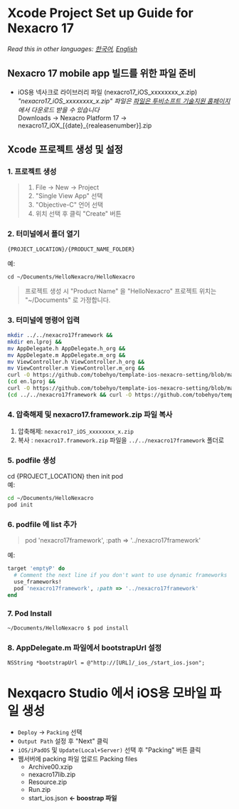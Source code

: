 # Xcode Project Set up Guide for Nexacro 17
*Read this in other languages:  [한국어](README.md), [English](README.en.md)*
## Nexacro 17 mobile app 빌드를 위한 파일 준비
- iOS용 넥사크로 라이브러리 파일 (nexacro17_iOS_xxxxxxxx_x.zip)
 *"nexacro17_iOS_xxxxxxxx_x.zip" 파일은 [파일은 투비소프트 기술지원 홈페이지](http://support.tobesoft.co.kr)에서 다운로드 받을 수 있습니다*  
 Downloads &rarr; Nexacro Platform 17 &rarr; nexacro17_iOX_[{date}_{realeasenumber}].zip  
 
## Xcode 프로젝트 생성 및 설정
### 1. 프로젝트 생성
> 1. File &rarr; New &rarr; Project
> 2. "Single View App" 선택
> 3. "Objective-C" 언어 선택
> 4. 위치 선택 후 클릭 "Create" 버튼

### 2. 터미널에서 폴더 열기
```
{PROJECT_LOCATION}/{PRODUCT_NAME_FOLDER}
```
예:  
```
cd ~/Documents/HelloNexacro/HelloNexacro
```

>프로젝트 생성 시 "Product Name" 을 "HelloNexacro"
>프로젝트 위치는 "~/Documents" 로 가정합니다.

### 3. 터미널에 명령어 입력

```bash
mkdir ../../nexacro17framework &&
mkdir en.lproj &&
mv AppDelegate.h AppDelegate.h_org && 
mv AppDelegate.m AppDelegate.m_org &&
mv ViewController.h ViewController.h_org &&
mv ViewController.m ViewController.m_org &&
curl -O https://github.com/tobehyo/template-ios-nexacro-setting/blob/master/AppDelegate.h -O https://github.com/tobehyo/template-ios-nexacro-setting/blob/master/AppDelegate.m -O https://github.com/tobehyo/template-ios-nexacro-setting/blob/master/ViewController.h -O https://github.com/tobehyo/template-ios-nexacro-setting/blob/master/ViewController.m && 
(cd en.lproj && 
curl -O https://github.com/tobehyo/template-ios-nexacro-setting/blob/master/en.lproj/Localizable.strings) &&
(cd ../../nexacro17framework && curl -O https://github.com/tobehyo/template-ios-nexacro-setting/blob/master/nexacro17framework.podspec) 
```

### 4. 압축해제 및 nexacro17.framework.zip 파일 복사
1. 압축해제: `nexacro17_iOS_xxxxxxxx_x.zip`
2. 복사 : `nexacro17.framework.zip` 파일을 `../../nexacro17framework` 폴더로

### 5. podfile 생성
cd {PROJECT_LOCATION} then init pod  
예: 
```bash
cd ~/Documents/HelloNexacro
pod init
```
### 6. podfile 에 list 추가
> pod 'nexacro17framework', :path => '../nexacro17framework'

예:

```ruby
target 'emptyP' do
  # Comment the next line if you don't want to use dynamic frameworks
  use_frameworks!
  pod 'nexacro17framework', :path => '../nexacro17framework'
end
```

### 7. Pod Install
```bash
~/Documents/HelloNexacro $ pod install
```
### 8. AppDelegate.m 파일에서 bootstrapUrl 설정
```objc
NSString *bootstrapUrl = @"http://[URL]/_ios_/start_ios.json";
```

# Nexqacro Studio 에서 iOS용 모바일 파일 생성
- `Deploy` &rarr; `Packing` 선택
- `Output Path` 설정 후 "Next" 클릭
- `iOS/iPadOS` 및 `Update(Local+Server)` 선택 후 "Packing" 버튼 클릭
- 웹서버에 packing 파일 업로드
    Packing files
    - Archive00.xzip 
    - nexacro17lib.zip 
    - Resource.zip
    - Run.zip 
    - start_ios.json **&larr; boostrap 파일**  